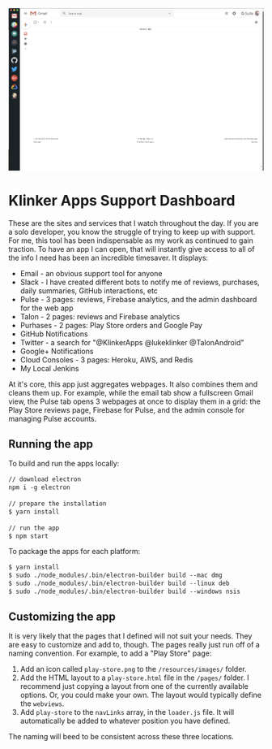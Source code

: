 ![header](/artwork/header.png)

# Klinker Apps Support Dashboard

These are the sites and services that I watch throughout the day. If you are a solo developer, you know the struggle of trying to keep up with support. For me, this tool has been indispensable as my work as continued to gain traction. To have an app I can open, that will instantly give access to all of the info I need has been an incredible timesaver. It displays:

* Email - an obvious support tool for anyone
* Slack - I have created different bots to notify me of reviews, purchases, daily summaries, GitHub interactions, etc
* Pulse - 3 pages: reviews, Firebase analytics, and the admin dashboard for the web app
* Talon - 2 pages: reviews and Firebase analytics
* Purhases - 2 pages: Play Store orders and Google Pay
* GitHub Notifications
* Twitter - a search for "@KlinkerApps @lukeklinker @TalonAndroid"
* Google+ Notifications
* Cloud Consoles - 3 pages: Heroku, AWS, and Redis
* My Local Jenkins

At it's core, this app just aggregates webpages. It also combines them and cleans them up. For example, while the email tab show a fullscreen Gmail view, the Pulse tab opens 3 webpages at once to display them in a grid: the Play Store reviews page, Firebase for Pulse, and the admin console for managing Pulse accounts.

## Running the app

To build and run the apps locally:

```
// download electron
npm i -g electron

// prepare the installation
$ yarn install

// run the app
$ npm start
```

To package the apps for each platform:

```
$ yarn install
$ sudo ./node_modules/.bin/electron-builder build --mac dmg
$ sudo ./node_modules/.bin/electron-builder build --linux deb
$ sudo ./node_modules/.bin/electron-builder build --windows nsis
```

## Customizing the app

It is very likely that the pages that I defined will not suit your needs. They are easy to customize and add to, though. The pages really just run off of a naming convention. For example, to add a "Play Store" page:

1. Add an icon called `play-store.png` to the `/resources/images/` folder.
2. Add the HTML layout to a `play-store.html` file in the `/pages/` folder. I recommend just copying a layout from one of the currently available options. Or, you could make your own. The layout would typically define the `webviews`.
3. Add `play-store` to the `navLinks` array, in the `loader.js` file. It will automatically be added to whatever position you have defined.

The naming will beed to be consistent across these three locations.
